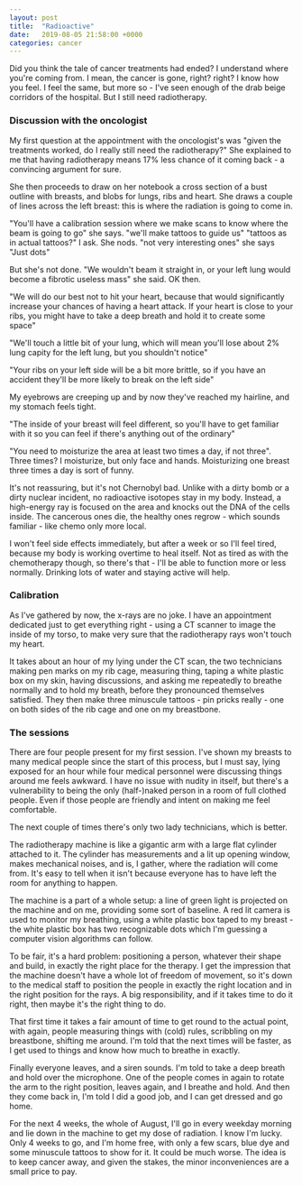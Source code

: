 ```yaml
---
layout: post
title:  "Radioactive"
date:   2019-08-05 21:58:00 +0000
categories: cancer
---
```

Did you think the tale of cancer treatments had ended? I understand where you're coming from. I mean, the cancer is gone, right? right? I know how you feel. I feel the same, but more so - I've seen enough of the drab beige corridors of the hospital. But I still need radiotherapy.

### Discussion with the oncologist
My first question at the appointment with the oncologist's was "given the treatments worked, do I really still need the radiotherapy?"
She explained to me that having radiotherapy means 17% less chance of it coming back - a convincing argument for sure.

She then proceeds to draw on her notebook a cross section of a bust outline with breasts, and blobs for lungs, ribs and heart. She draws a couple of lines across the left breast: this is where the radiation is going to come in.

"You'll have a calibration session where we make scans to know where the beam is going to go" she says. "we'll make tattoos to guide us"
"tattoos as in actual tattoos?" I ask.
She nods. "not very interesting ones" she says "Just dots"

But she's not done.
"We wouldn't beam it straight in, or your left lung would become a fibrotic useless mass" she said. OK then.

"We will do our best not to hit your heart, because that would significantly increase your chances of having a heart attack. If your heart is close to your ribs, you might have to take a deep breath and hold it to create some space"

"We'll touch a little bit of your lung, which will mean you'll lose about 2% lung capity for the left lung, but you shouldn't notice"

"Your ribs on your left side will be a bit more brittle, so if you have an accident they'll be more likely to break on the left side"

My eyebrows are creeping up and by now they've reached my hairline, and my stomach feels tight.

"The inside of your breast will feel different, so you'll have to get familiar with it so you can feel if there's anything out of the ordinary"

"You need to moisturize the area at least two times a day, if not three". Three times? I moisturize, but only face and hands. Moisturizing one breast three times a day is sort of funny.

It's not reassuring, but it's not Chernobyl bad. Unlike with a dirty bomb or a dirty nuclear incident, no radioactive isotopes stay in my body. Instead, a high-energy ray is focused on the area and knocks out the DNA of the cells inside. The cancerous ones die, the healthy ones regrow - which sounds familiar - like chemo only more local.

I won't feel side effects immediately, but after a week or so I'll feel tired, because my body is working overtime to heal itself.  Not as tired as with the chemotherapy though, so there's that - I'll be able to function more or less normally. Drinking lots of water and staying active will help.

### Calibration
As I've gathered by now, the x-rays are no joke. I have an appointment dedicated just to get everything right - using a CT scanner to image the inside of my torso, to make very sure that the radiotherapy rays won't touch my heart.

It takes about an hour of my lying under the CT scan, the two technicians making pen marks on my rib cage, measuring thing, taping a white plastic box on my skin, having discussions, and asking me repeatedly to breathe normally and to hold my breath, before they pronounced themselves satisfied. They then make three minuscule tattoos - pin pricks really - one on both sides of the rib cage and one on my breastbone.

### The sessions
There are four people present for my first session. I've shown my breasts to many medical people since the start of this process, but I must say, lying exposed for an hour while four medical personnel were discussing things around me feels awkward. I have no issue with nudity in itself, but there's a vulnerability to being the only (half-)naked person in a room of full clothed people. Even if those people are friendly and intent on making me feel comfortable.

The next couple of times there's only two lady technicians, which is better.

The radiotherapy machine is like a gigantic arm with a large flat cylinder attached to it. The cylinder has measurements and a lit up opening window, makes mechanical noises, and is, I gather, where the radiation will come from. It's easy to tell when it isn't because everyone has to have left the room for anything to happen.

The machine is a part of a whole setup: a line of green light is projected on the machine and on me, providing some sort of baseline. A red lit camera is used to monitor my breathing, using a white plastic box taped to my breast - the white plastic box has two recognizable dots which I'm guessing a computer vision algorithms can follow.

To be fair, it's a hard problem: positioning a person, whatever their shape and build, in exactly the right place for the therapy. I get the impression that the machine doesn't have a whole lot of freedom of movement, so it's down to the medical staff to position the people in exactly the right location and in the right position for the rays. A big responsibility, and if it takes time to do it right, then maybe it's the right thing to do.

That first time it takes a fair amount of time to get round to the actual point, with again, people measuring things with (cold) rules, scribbling on my breastbone, shifting me around. I'm told that the next times will be faster, as I get used to things and know how much to breathe in exactly.

Finally everyone leaves, and a siren sounds. I'm told to take a deep breath and hold over the microphone. One of the people comes in again to rotate the arm to the right position, leaves again, and I breathe and hold. And then they come back in, I'm told I did a good job, and I can get dressed and go home.

For the next 4 weeks, the whole of August, I'll go in every weekday morning and lie down in the machine to get my dose of radiation. I know I'm lucky. Only 4 weeks to go, and I'm home free, with only a few scars, blue dye and some minuscule tattoos to show for it. It could be much worse. The idea is to keep cancer away, and given the stakes, the minor inconveniences are a small price to pay.
